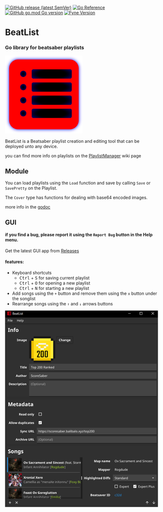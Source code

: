 [![GitHub release (latest SemVer)](https://img.shields.io/github/v/release/zivoy/BeatList?style=flat-square)](https://github.com/zivoy/BeatList/releases/latest)
[![Go Reference](https://pkg.go.dev/badge/github.com/zivoy/BeatList/pkg/playlist.svg)](https://pkg.go.dev/github.com/zivoy/BeatList/pkg/playlist)
[![GitHub go.mod Go version](https://img.shields.io/github/go-mod/go-version/zivoy/BeatList?style=flat-square)](https://golang.org/dl/)
[![Fyne Version](https://img.shields.io/badge/Fyne-v2.0.4-blue?style=flat-square)](https://github.com/fyne-io/fyne/tree/v2.0.4)

# BeatList
### Go library for beatsaber playlists
<img alt="image" height="256" src="./cmd/gui/Icon.png" width="256"/>

BeatList is a Beatsaber playlist creation and editing tool that can be deployed unto any device.

you can find more info on playlists on the [PlaylistManager](https://github.com/rithik-b/PlaylistManager/wiki) wiki page

## Module
You can load playlists using the `Load` function and save by calling `Save` or `SavePretty` on the Playlist.

The `Cover` type has functions for dealing with base64 encoded images.

more info in the [godoc](https://pkg.go.dev/github.com/zivoy/BeatList/pkg/playlist)

## GUI
#### if you find a bug, please report it using the `Report Bug` button in the Help menu.
Get the latest GUI app from [Releases](/releases/latest)


#### features:
- Keyboard shortcuts
  - <kbd>Ctrl</kbd> + <kbd>S</kbd> for saving current playlist
  - <kbd>Ctrl</kbd> + <kbd>O</kbd> for opening a new playlist
  - <kbd>Ctrl</kbd> + <kbd>N</kbd> for starting a new playlist
- Add songs using the `+` button and remove them using the `x` button under the songlist
- Rearrange songs using the `↑` and `↓` arrows buttons

[comment]: <> (##Examples)

![Example with list](./assets/top200rankedExample.png)
